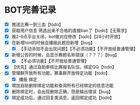 # BOT完善记录

- [x] 推送比赛一到三血【todo】
- [x] 获取用户信息 筛选出来不合格的直接ban了【todo】【无需求】
- [x] 晚2-6点平台关闭，bot做对应修改【todo】【24小时开放】
- [x] 在新增hint的时候会播报此题目新增【bug】
    - [x] 【手动添加不会出现问题】【不必须功能】【不开放给普通管理】
- [x] 新增公告的时候，会显示赛题名称错误（？？？）【bug】
    - [x] 【不必须功能】【不开放给普通管理】
- [x] 【优先】通过自助审核比赛报名队伍，绑定QQ【todo】
- [x] 管理群开放所有功能，赛事群开放特定功能【todo】
    - [x] 播报 绑定  
- [x] 增加自助删除绑定功能和查询所有已经绑定的信息功能
- [x] 删除绑定时，会出现删除正确，但是输出错误【bug】
- [x] 绑定成功后，通过回复类消息，返回绑定成功【todo】
